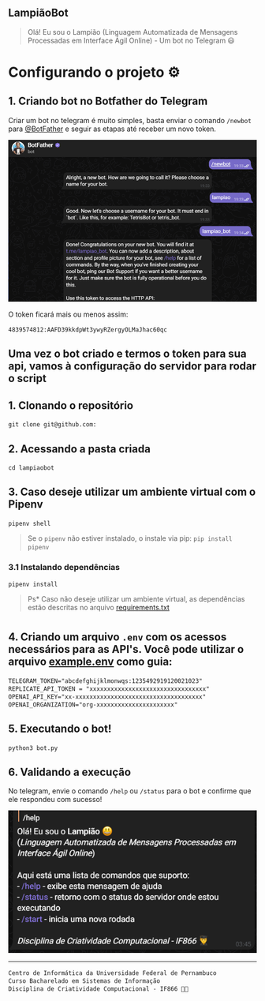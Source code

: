 ## LampiãoBot

> Olá! Eu sou o Lampião (Linguagem Automatizada de Mensagens Processadas em Interface Ágil Online) - Um bot no Telegram 😃
#

# Configurando o projeto ⚙

## 1. Criando bot no Botfather do Telegram

Criar um bot no telegram é muito simples, basta enviar o comando `/newbot` para [@BotFather](https://t.me/botfather) e seguir as etapas até receber um novo token.

![alt text](Resources/botfather.png "Criando um bot via BotFather")

O token ficará mais ou menos assim:
```shell
4839574812:AAFD39kkdpWt3ywyRZergyOLMaJhac60qc
```

## Uma vez o bot criado e termos o token para sua api, vamos à configuração do servidor para rodar o script

## 1. Clonando o repositório
```shell
git clone git@github.com:
```

## 2. Acessando a pasta criada
```shell
cd lampiaobot
```

## 3. Caso deseje utilizar um ambiente virtual com o Pipenv
```shell
pipenv shell
```
> Se o `pipenv` não estiver instalado, o instale via pip: `pip install pipenv`

### 3.1 Instalando dependências
```shell
pipenv install
```

> Ps* Caso não deseje utilizar um ambiente virtual, as dependências estão descritas no arquivo [requirements.txt](requirements.txt)
#

## 4. Criando um arquivo `.env` com os acessos necessários para as API's. Você pode utilizar o arquivo [example.env](example.env) como guia:
```shell
TELEGRAM_TOKEN="abcdefghijklmonwqs:1235492919120021023"
REPLICATE_API_TOKEN = "xxxxxxxxxxxxxxxxxxxxxxxxxxxxxxxxx"
OPENAI_API_KEY="xx-xxxxxxxxxxxxxxxxxxxxxxxxxxxxxxxxxxxx"
OPENAI_ORGANIZATION="org-xxxxxxxxxxxxxxxxxxxxxx"
```

## 5. Executando o bot!
```shell
python3 bot.py
```

## 6. Validando a execução
No telegram, envie o comando `/help` ou `/status` para o bot e confirme que ele respondeu com sucesso!

![alt text](Resources/help.png "Help message")

---
```
Centro de Informática da Universidade Federal de Pernambuco
Curso Bacharelado em Sistemas de Informação
Disciplina de Criatividade Computacional - IF866 👨‍🎓